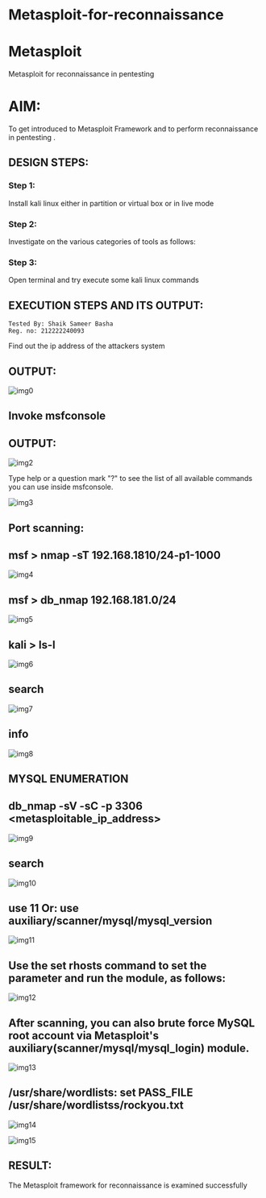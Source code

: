 # Metasploit-for-reconnaissance
# Metasploit
Metasploit for reconnaissance in pentesting

# AIM:

To get introduced to Metasploit Framework and to  perform reconnaissance  in pentesting .

## DESIGN STEPS:

### Step 1:

Install kali linux either in partition or virtual box or in live mode

### Step 2:

Investigate on the various categories of tools as follows:

### Step 3:

Open terminal and try execute some kali linux commands

## EXECUTION STEPS AND ITS OUTPUT:
```
Tested By: Shaik Sameer Basha
Reg. no: 212222240093
```
Find out the ip address of the attackers system
## OUTPUT:

![img0](https://github.com/user-attachments/assets/f71fd39f-1f7d-4761-8f7a-aacb11f0bbb2)


## Invoke msfconsole
## OUTPUT:

![img2](https://github.com/user-attachments/assets/fedff2d6-0124-491d-8622-a3d0209747f9)


Type help or a question mark "?" to see the list of all available commands you can use inside msfconsole.

![img3](https://github.com/user-attachments/assets/5a83174d-2ee6-435f-95ee-ed111ad9f7dd)

## Port scanning:
## msf > nmap -sT 192.168.1810/24-p1-1000

![img4](https://github.com/user-attachments/assets/d2fad85c-c6ff-49fb-a3d5-6a651d68b66e)

## msf > db_nmap 192.168.181.0/24

![img5](https://github.com/user-attachments/assets/0048056c-049d-487b-906b-3b6c47259399)

## kali > ls-l

![img6](https://github.com/user-attachments/assets/4e0abcf9-9d05-439d-83f0-6c8fa852b687)

## search 

![img7](https://github.com/user-attachments/assets/6fb72d8c-4dbd-4c68-9a01-eaf57912a0ca)

## info

![img8](https://github.com/user-attachments/assets/2116c3a3-e8ee-4d43-9afa-fd6585527545)

## MYSQL ENUMERATION
## db_nmap -sV -sC -p 3306 <metasploitable_ip_address>

![img9](https://github.com/user-attachments/assets/cc1409ed-5149-4000-be59-836ec6011e43)

## search

![img10](https://github.com/user-attachments/assets/e8bef46a-66f8-403c-9cc1-8408b98f753b)

##  use 11 Or: use auxiliary/scanner/mysql/mysql_version

![img11](https://github.com/user-attachments/assets/59814e7b-a8b3-49b8-a9f2-cda293476510)

## Use the set rhosts command to set the parameter and run the module, as follows:

![img12](https://github.com/user-attachments/assets/c4aced52-b8ec-415f-b5f2-b31c2b78590a)

## After scanning, you can also brute force MySQL root account via Metasploit's auxiliary(scanner/mysql/mysql_login) module.

![img13](https://github.com/user-attachments/assets/89c0ad50-28d8-4ebd-a0e0-3d21b29e1c8e)

## /usr/share/wordlists: set PASS_FILE /usr/share/wordlistss/rockyou.txt 

![img14](https://github.com/user-attachments/assets/7d2e5c98-9825-4051-a07b-61871320f5c1)

![img15](https://github.com/user-attachments/assets/8ab06d01-2434-4acb-b739-d863579f49e8)

## RESULT:
The Metasploit framework for reconnaissance is  examined successfully

